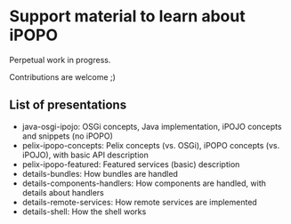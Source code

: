 # Support material to learn about iPOPO

Perpetual work in progress.

Contributions are welcome ;)

## List of presentations

* java-osgi-ipojo: OSGi concepts, Java implementation, iPOJO concepts and snippets (no iPOPO)
* pelix-ipopo-concepts: Pelix concepts (vs. OSGi), iPOPO concepts (vs. iPOJO), with basic API description
* pelix-ipopo-featured: Featured services (basic) description
* details-bundles: How bundles are handled
* details-components-handlers: How components are handled, with details about handlers
* details-remote-services: How remote services are implemented
* details-shell: How the shell works
